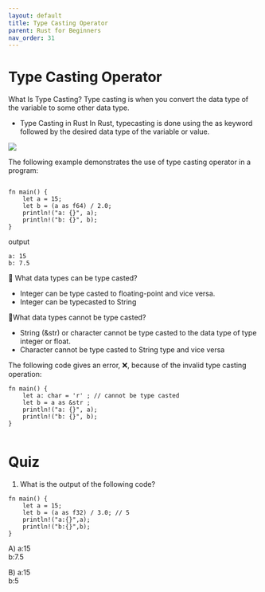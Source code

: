 ```yaml
---
layout: default
title: Type Casting Operator
parent: Rust for Beginners
nav_order: 31
---
```




# Type Casting Operator

What Is Type Casting?
Type casting is when you convert the data type of the variable to some other data type.

- Type Casting in Rust
In Rust, typecasting is done using the as keyword followed by the desired data type of the variable or value.

![](https://raw.githubusercontent.com/sangam14/RustLabs/master/img/type-casting.png)

The following example demonstrates the use of type casting operator in a program:
```

fn main() {
    let a = 15;
    let b = (a as f64) / 2.0; 
    println!("a: {}", a);
    println!("b: {}", b);
}

```
output 
```
a: 15
b: 7.5

```
📝 What data types can be type casted?
  - Integer can be type casted to floating-point and vice versa.
  - Integer can be typecasted to String
 
 📝What data types cannot be type casted?
   - String (&str) or character cannot be type casted to the data type of type integer or float.
   - Character cannot be type casted to String type and vice versa
   
The following code gives an error, ❌, because of the invalid type casting operation:

```
fn main() {
    let a: char = 'r' ; // cannot be type casted
    let b = a as &str ; 
    println!("a: {}", a);
    println!("b: {}", b);
}


```

# Quiz 

1. What is the output of the following code?

```
fn main() {
    let a = 15;
    let b = (a as f32) / 3.0; // 5
    println!("a:{}",a);
    println!("b:{}",b);
}

```

A) a:15 <br>
   b:7.5 <br>
   
   
B) a:15 <br>
   b:5 <br>




